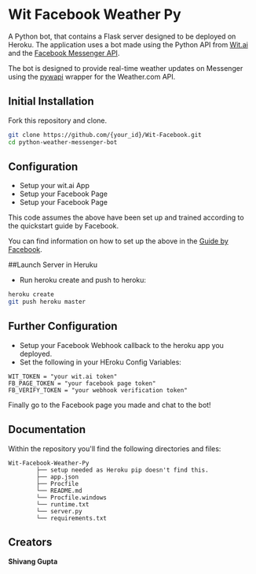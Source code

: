 # Wit Facebook Weather Py

A Python bot, that contains a Flask server designed to be deployed on Heroku. 
The application uses a bot made using the Python API from [Wit.ai](https://wit.ai/home) and the [Facebook Messenger API](https://developers.facebook.com/quickstarts/?platform=web).

The bot is designed to provide real-time weather updates on Messenger using the [pywapi](https://pypi.python.org/pypi/pywapi) wrapper for the Weather.com API.

## Initial Installation
Fork this repository and clone.

```bash
git clone https://github.com/{your_id}/Wit-Facebook.git
cd python-weather-messenger-bot
 ```

## Configuration
 * Setup your wit.ai App
 * Setup your Facebook Page
 * Setup your Facebook Page

 This code assumes the above have been set up and trained according to the quickstart guide by Facebook.

 You can find information on how to set up the above in the [Guide by Facebook](https://developers.facebook.com/quickstarts/?platform=web).

##Launch Server in Heruku

* Run heroku create and push to heroku:

```bash
heroku create
git push heroku master
```

## Further Configuration
 * Setup your Facebook Webhook callback to the heroku app you deployed.
 * Set the following in your HEroku Config Variables:

```
WIT_TOKEN = "your wit.ai token"
FB_PAGE_TOKEN = "your facebook page token"
FB_VERIFY_TOKEN = "your webhook verification token"
```

Finally go to the Facebook page you made and chat to the bot!


## Documentation

Within the repository you'll find the following directories and files:

```
Wit-Facebook-Weather-Py
        ├── setup needed as Heroku pip doesn't find this.
        ├── app.json
        ├── Procfile
        └── README.md
        └── Procfile.windows
        └── runtime.txt
        └── server.py
	    └── requirements.txt
```


## Creators

**Shivang Gupta**


